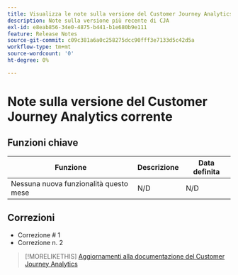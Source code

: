 ```yaml
---
title: Visualizza le note sulla versione del Customer Journey Analytics corrente
description: Note sulla versione più recente di CJA
exl-id: e8eab856-34e0-4875-b441-b1e680b9e111
feature: Release Notes
source-git-commit: c09c381a6a0c258275dcc90fff3e7133d5c42d5a
workflow-type: tm+mt
source-wordcount: '0'
ht-degree: 0%

---
```


# Note sulla versione del Customer Journey Analytics corrente

## Funzioni chiave

| Funzione | Descrizione | Data definita |
| ----------- | ---------- | ----- |
| Nessuna nuova funzionalità questo mese | N/D | N/D |

## Correzioni

* Correzione # 1
* Correzione n. 2

>[!MORELIKETHIS]
>[Aggiornamenti alla documentazione del Customer Journey Analytics](/help/release-notes/doc-changes.md)
